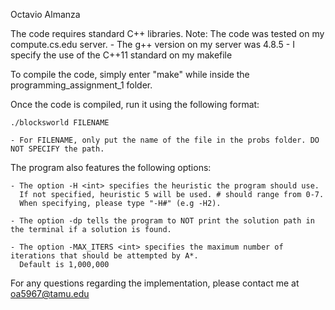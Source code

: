 Octavio Almanza

The code requires standard C++ libraries.
Note: The code was tested on my compute.cs.edu server.
       - The g++ version on my server was 4.8.5
       - I specify the use of the C++11 standard on my makefile

To compile the code, simply enter "make" while inside the programming_assignment_1 folder.

Once the code is compiled, run it using the following format:

    ./blocksworld FILENAME

    - For FILENAME, only put the name of the file in the probs folder. DO NOT SPECIFY the path.

The program also features the following options:
    
    - The option -H <int> specifies the heuristic the program should use. 
      If not specified, heuristic 5 will be used. # should range from 0-7.
      When specifying, please type "-H#" (e.g -H2).
    
    - The option -dp tells the program to NOT print the solution path in the terminal if a solution is found.

    - The option -MAX_ITERS <int> specifies the maximum number of iterations that should be attempted by A*. 
      Default is 1,000,000

For any questions regarding the implementation, please contact me at oa5967@tamu.edu
